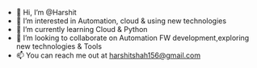 - 👋 Hi, I’m @Harshit
- 👀 I’m interested in Automation, cloud & using new technologies
- 🌱 I’m currently learning Cloud & Python
- 💞️ I’m looking to collaborate on Automation FW development,exploring new technologies & Tools 
- 📫 You can reach me out at harshitshah156@gmail.com

<!---
Harshitautomation/Harshitautomation is a ✨ special ✨ repository because its `README.md` (this file) appears on your GitHub profile.
You can click the Preview link to take a look at your changes.
--->
